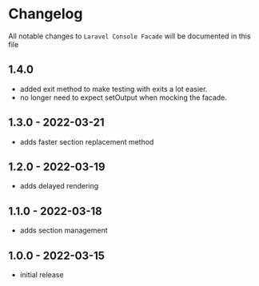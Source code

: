 # Changelog

All notable changes to `Laravel Console Facade` will be documented in this file

## 1.4.0
- added exit method to make testing with exits a lot easier.
- no longer need to expect setOutput when mocking the facade.

## 1.3.0 - 2022-03-21
- adds faster section replacement method

## 1.2.0 - 2022-03-19

- adds delayed rendering

## 1.1.0 - 2022-03-18

- adds section management

## 1.0.0 - 2022-03-15

- initial release
